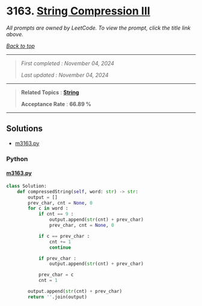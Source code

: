 # 3163. [String Compression III](<https://leetcode.com/problems/string-compression-iii>)

*All prompts are owned by LeetCode. To view the prompt, click the title link above.*

*[Back to top](<../README.md>)*

------

> *First completed : November 04, 2024*
>
> *Last updated : November 04, 2024*

------

> **Related Topics** : **[String](<by_topic/String.md>)**
>
> **Acceptance Rate** : **66.89 %**

------

## Solutions

- [m3163.py](<../my-submissions/m3163.py>)
### Python
#### [m3163.py](<../my-submissions/m3163.py>)
```Python
class Solution:
    def compressedString(self, word: str) -> str:
        output = []
        prev_char, cnt = None, 0
        for c in word :
            if cnt == 9 :
                output.append(str(cnt) + prev_char)
                prev_char, cnt = None, 0

            if c == prev_char :
                cnt += 1
                continue

            if prev_char :
                output.append(str(cnt) + prev_char)

            prev_char = c
            cnt = 1

        output.append(str(cnt) + prev_char)
        return ''.join(output)

```

